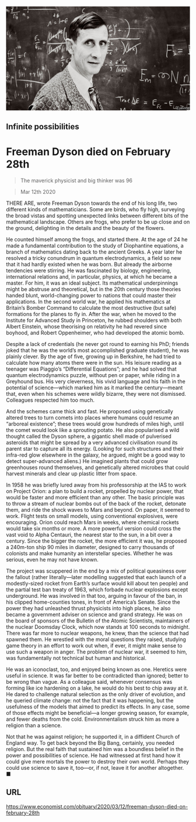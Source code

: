 ![](./images/20200314_OBP001_1.jpg)

## Infinite possibilities

# Freeman Dyson died on February 28th

> The maverick physicist and big thinker was 96

> Mar 12th 2020

THERE ARE, wrote Freeman Dyson towards the end of his long life, two different kinds of mathematicians. Some are birds, who fly high, surveying the broad vistas and spotting unexpected links between different bits of the mathematical landscape. Others are frogs, who prefer to be up close and on the ground, delighting in the details and the beauty of the flowers.

He counted himself among the frogs, and started there. At the age of 24 he made a fundamental contribution to the study of Diophantine equations, a branch of mathematics dating back to the ancient Greeks. A year later he resolved a tricky conundrum in quantum electrodynamics, a field so new that it had hardly existed when he was born. But already the airborne tendencies were stirring. He was fascinated by biology, engineering, international relations and, in particular, physics, at which he became a master. For him, it was an ideal subject. Its mathematical underpinnings might be abstruse and theoretical, but in the 20th century those theories handed blunt, world-changing power to nations that could master their applications. In the second world war, he applied his mathematics at Britain’s Bomber Command to calculate the most destructive (but safe) formations for the planes to fly in. After the war, when he moved to the Institute for Advanced Study in Princeton, he rubbed shoulders with both Albert Einstein, whose theorising on relativity he had revered since boyhood, and Robert Oppenheimer, who had developed the atomic bomb.

Despite a lack of credentials (he never got round to earning his PhD; friends joked that he was the world’s most accomplished graduate student), he was plainly clever. By the age of five, growing up in Berkshire, he had tried to calculate how many atoms there were in the sun. His leisure reading as a teenager was Piaggio’s “Differential Equations”; and he had solved that quantum electrodynamics puzzle, without pen or paper, while riding in a Greyhound bus. His very cleverness, his vivid language and his faith in the potential of science—which marked him as it marked the century—meant that, even when his schemes were wildly bizarre, they were not dismissed. Colleagues respected him too much.

And the schemes came thick and fast. He proposed using genetically altered trees to turn comets into places where humans could resume an “arboreal existence”; these trees would grow hundreds of miles high, until the comet would look like a sprouting potato. He also popularised a wild thought called the Dyson sphere, a gigantic shell made of pulverised asteroids that might be spread by a very advanced civilisation round its parent star to capture all its energy. (Looking for such structures and their infra-red glow elsewhere in the galaxy, he argued, might be a good way to detect super-advanced aliens.) He imagined plants that could grow greenhouses round themselves, and genetically altered microbes that could harvest minerals and clear up plastic litter from space.

In 1958 he was briefly lured away from his professorship at the IAS to work on Project Orion: a plan to build a rocket, propelled by nuclear power, that would be faster and more efficient than any other. The basic principle was to throw a stream of nuclear bombs out of the back of the rocket, detonate them, and ride the shock waves to Mars and beyond. On paper, it seemed to work. Flight tests on small models, using conventional explosives, were encouraging. Orion could reach Mars in weeks, where chemical rockets would take six months or more. A more powerful version could cross the vast void to Alpha Centauri, the nearest star to the sun, in a bit over a century. Since the bigger the rocket, the more efficient it was, he proposed a 240m-ton ship 90 miles in diameter, designed to carry thousands of colonists and make humanity an interstellar species. Whether he was serious, even he may not have known.

The project was scuppered in the end by a mix of political queasiness over the fallout (rather literally—later modelling suggested that each launch of a modestly-sized rocket from Earth’s surface would kill about ten people) and the partial test ban treaty of 1963, which forbade nuclear explosions except underground. He was involved in that too, arguing in favour of the ban, in his clipped home-counties tones, in front of America’s Senate. Since the power they had unleashed thrust physicists into high places, he also became a government adviser on science and grand strategy. He was on the board of sponsors of the Bulletin of the Atomic Scientists, maintainers of the nuclear Doomsday Clock, which now stands at 100 seconds to midnight. There was far more to nuclear weapons, he knew, than the science that had spawned them. He wrestled with the moral questions they raised, studying game theory in an effort to work out when, if ever, it might make sense to use such a weapon in anger. The problem of nuclear war, it seemed to him, was fundamentally not technical but human and historical.

He was an iconoclast, too, and enjoyed being known as one. Heretics were useful in science. It was far better to be contradicted than ignored; better to be wrong than vague. As a colleague said, whenever consensus was forming like ice hardening on a lake, he would do his best to chip away at it. He dared to challenge natural selection as the only driver of evolution, and he queried climate change: not the fact that it was happening, but the usefulness of the models that aimed to predict its effects. In any case, some of those effects might be beneficial—a longer growing season, for example, and fewer deaths from the cold. Environmentalism struck him as more a religion than a science.

Not that he was against religion; he supported it, in a diffident Church of England way. To get back beyond the Big Bang, certainly, you needed religion. But the real faith that sustained him was a boundless belief in the power and possibilities of science. He had witnessed at first hand how it could give mere mortals the power to destroy their own world. Perhaps they could use science to save it, too—or, if not, leave it for another altogether. ■

## URL

https://www.economist.com/obituary/2020/03/12/freeman-dyson-died-on-february-28th

